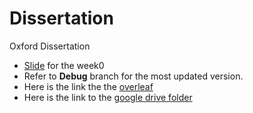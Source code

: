 # Dissertation
Oxford Dissertation

* [Slide](https://www.overleaf.com/project/626271fdf690a011ff443b46) for the week0
* Refer to **Debug** branch for the most updated version.
* Here is the link the the [overleaf](https://www.overleaf.com/8586558697psrwmhswmvyc)
* Here is the link to the [google drive folder](https://drive.google.com/drive/folders/1Ta5N33J8PjD9tZH2OyeXcnMtxd1vS-mT?usp=sharing)

